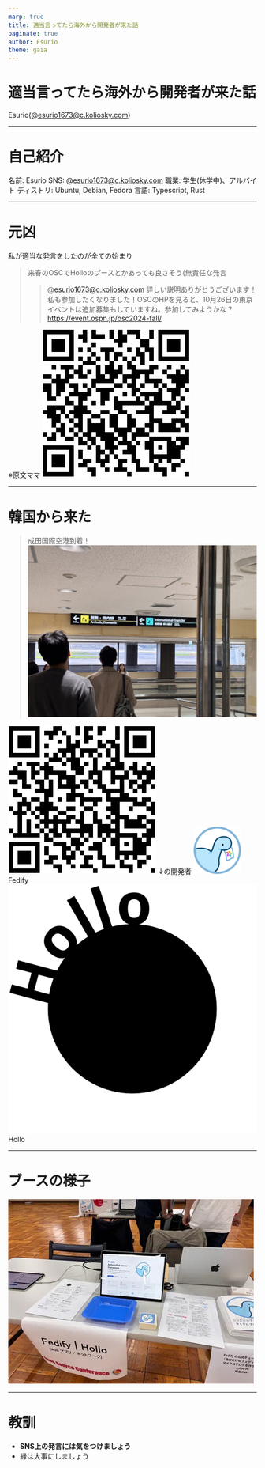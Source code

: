 ```yaml
---
marp: true
title: 適当言ってたら海外から開発者が来た話
paginate: true
author: Esurio
theme: gaia
---
```


<!-- _class: lead-->

# 適当言ってたら海外から開発者が来た話
Esurio(@esurio1673@c.koliosky.com)

---

# 自己紹介

名前: Esurio
SNS: @esurio1673@c.koliosky.com
職業: 学生(休学中)、アルバイト
ディストリ: Ubuntu, Debian, Fedora
言語: Typescript, Rust


---

# 元凶
 
 私が適当な発言をしたのが全ての始まり
> 来春のOSCでHolloのブースとかあっても良さそう(無責任な発言
> > @esurio1673@c.koliosky.com 詳しい説明ありがとうございます！私も参加したくなりました！OSCのHPを見ると、10月26日の東京イベントは追加募集もしていますね。参加してみようかな？
> https://event.ospn.jp/osc2024-fall/

※原文ママ  ![fit w:64](./assets/qr_genkyou.jpeg)

---

# 韓国から来た

> 成田国際空港到着！
> ![bg fit right:50% ](./assets/narita.jpeg)

![w:128 h:128](./assets/qr_narita.png)
↓の開発者
![w:120](./assets/fedify.svg) Fedify
![w:120](./assets/hollo-logo.svg) Hollo

---

# ブースの様子
![w:600](./assets/booth.jpeg)

---

# 教訓
- **SNS上の発言には気をつけましょう**
- 縁は大事にしましょう
